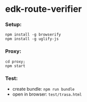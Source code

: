 # edk-route-verifier

### Setup:
```$xslt
npm install -g browserify
npm install -g uglify-js
```

### Proxy:
```$xslt
cd proxy;
npm start
```

### Test:
- create bundle: `npm run bundle`
- open in browser: `test/trasa.html`